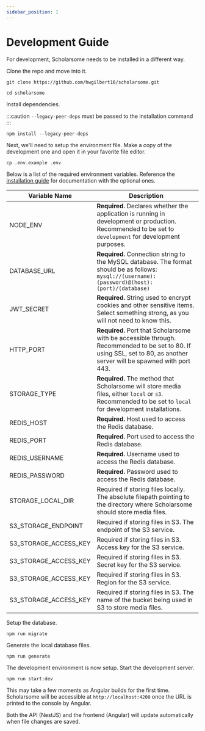 ```yaml
---
sidebar_position: 1
---
```


# Development Guide

For development, Scholarsome needs to be installed in a different way.

Clone the repo and move into it.

```
git clone https://github.com/hwgilbert16/scholarsome.git
```

```
cd scholarsome
```

Install dependencies.

:::caution
`--legacy-peer-deps` must be passed to the installation command
:::

```
npm install --legacy-peer-deps
```

Next, we'll need to setup the environment file. Make a copy of the development one and open it in your favorite file editor.

```
cp .env.example .env
```

Below is a list of the required environment variables. Reference the [installation guide](../get-started/installation.md) for documentation with the optional ones.

| Variable Name         | Description                                                                                                                                                            |
|-----------------------|------------------------------------------------------------------------------------------------------------------------------------------------------------------------|
| NODE_ENV              | **Required.** Declares whether the application is running in development or production. Recommended to be set to `development` for development purposes.               |
| DATABASE_URL          | **Required.** Connection string to the MySQL database. The format should be as follows: `mysql://(username):(password)@(host):(port)/(database)`                       |
| JWT_SECRET            | **Required.** String used to encrypt cookies and other sensitive items. Select something strong, as you will not need to know this.                                    |
| HTTP_PORT             | **Required.** Port that Scholarsome with be accessible through. Recommended to be set to 80. If using SSL, set to 80, as another server will be spawned with port 443. |
| STORAGE_TYPE          | **Required.** The method that Scholarsome will store media files, either `local` or `s3`. Recommended to be set to `local` for development installations.              |
| REDIS_HOST            | **Required.** Host used to access the Redis database.                                                                                                                  |
| REDIS_PORT            | **Required.** Port used to access the Redis database.                                                                                                                  |
| REDIS_USERNAME        | **Required.** Username used to access the Redis database.                                                                                                              |
| REDIS_PASSWORD        | **Required.** Password used to access the Redis database.                                                                                                              |
| STORAGE_LOCAL_DIR     | Required if storing files locally. The absolute filepath pointing to the directory where Scholarsome should store media files.                                         |
| S3_STORAGE_ENDPOINT   | Required if storing files in S3. The endpoint of the S3 service.                                                                                                       |
| S3_STORAGE_ACCESS_KEY | Required if storing files in S3. Access key for the S3 service.                                                                                                        |
| S3_STORAGE_ACCESS_KEY | Required if storing files in S3. Secret key for the S3 service.                                                                                                        |
| S3_STORAGE_ACCESS_KEY | Required if storing files in S3. Region for the S3 service.                                                                                                            |
| S3_STORAGE_ACCESS_KEY | Required if storing files in S3. The name of the bucket being used in S3 to store media files.                                                                         |

Setup the database.

```
npm run migrate
```

Generate the local database files.

```
npm run generate
```

The development environment is now setup. Start the development server.

```
npm run start:dev
```

This may take a few moments as Angular builds for the first time. Scholarsome will be accessible at `http://localhost:4200` once the URL is printed to the console by Angular.

Both the API (NestJS) and the frontend (Angular) will update automatically when file changes are saved.
